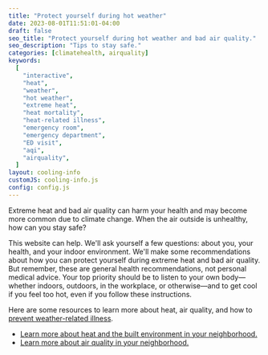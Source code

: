 ```yaml
---
title: "Protect yourself during hot weather"
date: 2023-08-01T11:51:01-04:00
draft: false
seo_title: "Protect yourself during hot weather and bad air quality."
seo_description: "Tips to stay safe."
categories: [climatehealth, airquality]
keywords:
  [
    "interactive",
    "heat",
    "weather",
    "hot weather",
    "extreme heat",
    "heat mortality",
    "heat-related illness",
    "emergency room",
    "emergency department",
    "ED visit",
    "aqi",
    "airquality",
  ]
layout: cooling-info
customJS: cooling-info.js
config: config.js
---
```


Extreme heat and bad air quality can harm your health and may become more common due to climate change. When the air outside is unhealthy, how can you stay safe?

This website can help. We'll ask yourself a few questions: about you, your health, and your indoor environment. We'll make some recommendations about how you can protect yourself during extreme heat and bad air quality. But remember, these are general health recommendations, not personal medical advice. Your top priority should be to listen to your own body—whether indoors, outdoors, in the workplace, or otherwise—and to get cool if you feel too hot, even if you follow these instructions.

Here are some resources to learn more about heat, air quality, and how to <a href="https://www.nyc.gov/site/doh/health/emergency-preparedness/emergencies-extreme-weather-heat.page#:~:text=Signs%20of%20Heat%20Illness&text=Heat%20stroke%20occurs%20when%20the,Confusion%2C%20hallucinations%20and%20disorientation"> prevent weather-related illness</a>.

<ul>
<li> <a href="https://a816-dohbesp.nyc.gov/IndicatorPublic/key-topics/climatehealth/hvi/"> Learn more about heat and the built environment in your neighborhood. </a></li>
<li> <a href="https://a816-dohbesp.nyc.gov/IndicatorPublic/key-topics/airquality/realtime/"> Learn more about air quality in your neighborhood.</a> </li>
</ul>
